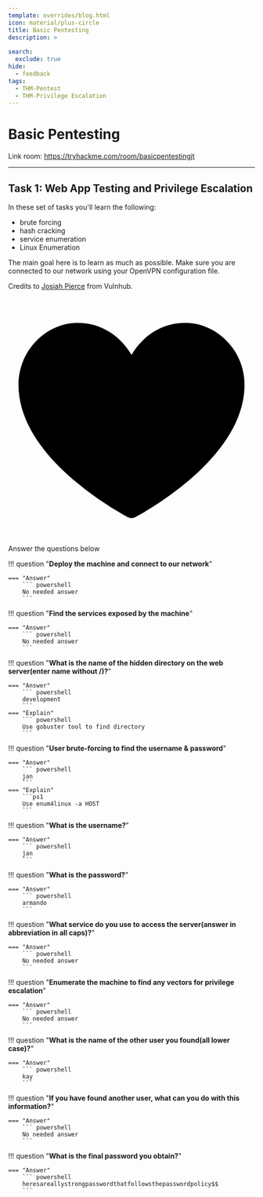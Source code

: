 ```yaml
---
template: overrides/blog.html
icon: material/plus-circle
title: Basic Pentesting
description: >
  
search:
  exclude: true
hide:
  - feedback
tags:
  - THM-Pentest
  - THM-Privilege Escalation
---
```


# __Basic Pentesting__

Link room: https://tryhackme.com/room/basicpentestingjt

---

## __Task 1: Web App Testing and Privilege Escalation__

In these set of tasks you'll learn the following:

- brute forcing 
- hash cracking 
- service enumeration
- Linux Enumeration

The main goal here is to learn as much as possible. Make sure you are connected to our network using your OpenVPN configuration file.

Credits to [Josiah Pierce](https://www.vulnhub.com/author/josiah-pierce,569/) from Vulnhub.

<span> 
    <span class="twemoji mdx-heart ans-wu">
        <svg xmlns="http://www.w3.org/2000/svg" viewBox="0 0 24 24"><path d="M14 20.408c-.492.308-.903.546-1.192.709-.153.086-.308.17-.463.252h-.002a.75.75 0 0 1-.686 0 16.709 16.709 0 0 1-.465-.252 31.147 31.147 0 0 1-4.803-3.34C3.8 15.572 1 12.331 1 8.513 1 5.052 3.829 2.5 6.736 2.5 9.03 2.5 10.881 3.726 12 5.605 13.12 3.726 14.97 2.5 17.264 2.5 20.17 2.5 23 5.052 23 8.514c0 3.818-2.801 7.06-5.389 9.262A31.146 31.146 0 0 1 14 20.408z"></path></svg>
    </span>
        <span class="content-wu ans-wu"> Answer the questions below </span>
</span>

!!! question "__Deploy the machine and connect to our network__"

    === "Answer"
        ``` powershell
        No needed answer
        ```

!!! question "__Find the services exposed by the machine__"

    === "Answer"
        ``` powershell
        No needed answer
        ```

!!! question "__What is the name of the hidden directory on the web server(enter name without /)?__"

    === "Answer"
        ``` powershell
        development
        ```
    === "Explain"
        ``` powershell
        Use gobuster tool to find directory
        ```


!!! question "__User brute-forcing to find the username & password__"

    === "Answer"
        ``` powershell
        jan
        ```
    === "Explain"
        ```ps1 
        Use enum4linux -a HOST 
        ```
!!! question "__What is the username?__"

    === "Answer"
        ``` powershell
        jan
        ```

!!! question "__What is the password?__"

    === "Answer"
        ``` powershell
        armando
        ```

!!! question "__What service do you use to access the server(answer in abbreviation in all caps)?__"

    === "Answer"
        ``` powershell
        No needed answer
        ```
        
!!! question "__Enumerate the machine to find any vectors for privilege escalation__"

    === "Answer"
        ``` powershell
        No needed answer
        ```
!!! question "__What is the name of the other user you found(all lower case)?__"

    === "Answer"
        ``` powershell
        kay
        ```
!!! question "__If you have found another user, what can you do with this information?__"

    === "Answer"
        ``` powershell
        No needed answer
        ```
!!! question "__What is the final password you obtain?__"

    === "Answer"
        ``` powershell
        heresareallystrongpasswordthatfollowsthepasswordpolicy$$
        ```